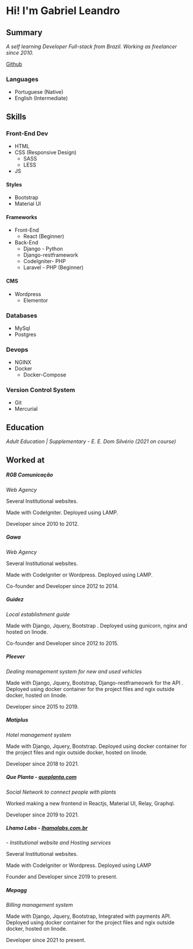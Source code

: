 # Hi! I'm Gabriel Leandro

## Summary

_A self learning Developer Full-stack from Brazil.
Working as freelancer since 2010._

[Github](https://github.com/gabrieleandro)

### Languages
* Portuguese (Native)
* English (Intermediate)

## Skills

### Front-End Dev
* HTML
* CSS (Responsive Design)
  * SASS
  * LESS
* JS

#### Styles
* Bootstrap
* Material UI

#### Frameworks
* Front-End
  * React (Beginner)
* Back-End
  * Django - Python
  * Django-restframework
  * CodeIgniter- PHP 
  * Laravel - PHP (Beginner)

#### CMS
* Wordpress
  * Elementor

### Databases
* MySql
* Postgres

### Devops
* NGINX
* Docker
  * Docker-Compose

### Version Control System
* Git
* Mercurial

## Education
_Adult Education | Supplementary - E. E. Dom Silvério (2021 on course)_

## Worked at

##### RGB Comunicação
_Web Agency_

Several Institutional websites.

Made with CodeIgniter. Deployed using LAMP.

Developer since 2010 to 2012.

##### Gawa
_Web Agency_

Several Institutional websites.

Made with CodeIgniter or Wordpress. Deployed using LAMP.

Co-founder and Developer since 2012 to 2014.

##### Guidez
_Local establishment guide_ 

Made with Django, Jquery, Bootstrap . Deployed using gunicorn, nginx and hosted on linode.

Co-founder and Developer since 2012 to 2015.

##### Pleever
_Dealing management system for new and used vehicles_

Made with Django, Jquery, Bootstrap, Django-restframeowrk for the API . Deployed using docker container for the project files and ngix outside docker, hosted on linode.

Developer since 2015 to 2019.

##### Matiplus
_Hotel management system_

Made with Django, Jquery, Bootstrap. Deployed using docker container for the project files and ngix outside docker, hosted on linode.

Developer since 2018 to 2021.

##### Que Planta - [queplanta.com](https://queplanta.com)
_Social Network to connect people with plants_

Worked making a new frontend in Reactjs, Material UI, Relay, Graphql.

Developer since 2019 to 2021.

##### Lhama Labs - [lhamalabs.com.br](https://lhamalabs.com.br)
_- Institutional website and Hosting services_

Several Institutional websites.

Made with CodeIgniter or Wordpress. Deployed using LAMP

Founder and Developer since 2019 to present.


##### Mepagg
_Billing management system_

Made with Django, Jquery, Bootstrap, Integrated with payments API. Deployed using docker container for the project files and ngix outside docker, hosted on linode.

Developer since 2021 to present.
